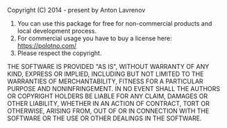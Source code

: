 Copyright (C) 2014 - present by Anton Lavrenov

1. You can use this package for free for non-commercial products and local development process.
2. For commercial usage you have to buy a license here: https://polotno.com/
3. Please respect the copyright.

THE SOFTWARE IS PROVIDED "AS IS", WITHOUT WARRANTY OF ANY KIND, EXPRESS OR
IMPLIED, INCLUDING BUT NOT LIMITED TO THE WARRANTIES OF MERCHANTABILITY,
FITNESS FOR A PARTICULAR PURPOSE AND NONINFRINGEMENT. IN NO EVENT SHALL THE
AUTHORS OR COPYRIGHT HOLDERS BE LIABLE FOR ANY CLAIM, DAMAGES OR OTHER
LIABILITY, WHETHER IN AN ACTION OF CONTRACT, TORT OR OTHERWISE, ARISING FROM,
OUT OF OR IN CONNECTION WITH THE SOFTWARE OR THE USE OR OTHER DEALINGS IN THE
SOFTWARE.
